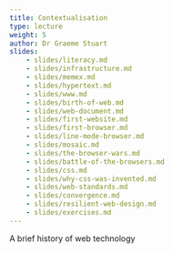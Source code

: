 ```yaml
---
title: Contextualisation
type: lecture
weight: 5
author: Dr Graeme Stuart
slides: 
    - slides/literacy.md
    - slides/infrastructure.md
    - slides/memex.md
    - slides/hypertext.md
    - slides/www.md
    - slides/birth-of-web.md
    - slides/web-document.md
    - slides/first-website.md
    - slides/first-browser.md
    - slides/line-mode-browser.md
    - slides/mosaic.md
    - slides/the-browser-wars.md
    - slides/battle-of-the-browsers.md
    - slides/css.md
    - slides/why-css-was-invented.md
    - slides/web-standards.md
    - slides/convergence.md
    - slides/resilient-web-design.md
    - slides/exercises.md
---
```


A brief history of web technology
